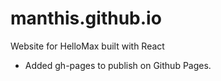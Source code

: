# manthis.github.io

Website for HelloMax built with React

-   Added gh-pages to publish on Github Pages.

